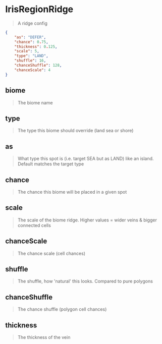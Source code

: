 # IrisRegionRidge
> A ridge config
```json
{
    "as": "DEFER",
    "chance": 0.75,
    "thickness": 0.125,
    "scale": 5,
    "type": "LAND",
    "shuffle": 16,
    "chanceShuffle": 128,
    "chanceScale": 4
}
```

## biome
> The biome name

## type
> The type this biome should override (land sea or shore)

## as
> What type this spot is (i.e. target SEA but as LAND) like an island. Default matches the target type

## chance
> The chance this biome will be placed in a given spot

## scale
> The scale of the biome ridge. Higher values = wider veins & bigger connected cells

## chanceScale
> The chance scale (cell chances)

## shuffle
> The shuffle, how 'natural' this looks. Compared to pure polygons

## chanceShuffle
> The chance shuffle (polygon cell chances)

## thickness
> The thickness of the vein

